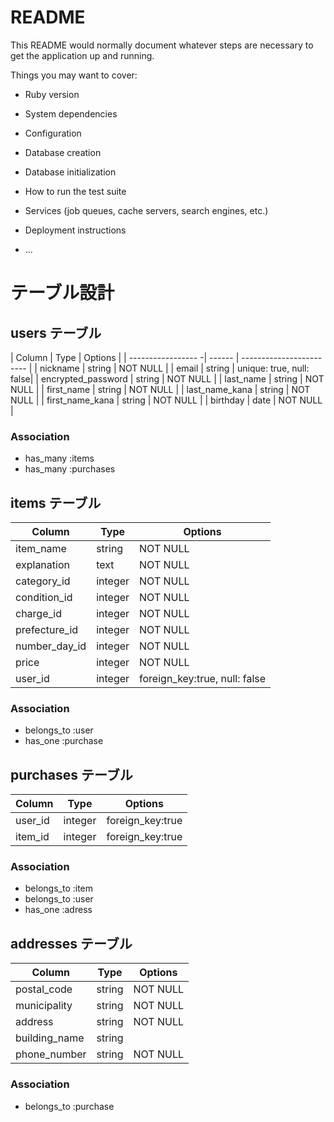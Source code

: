 # README

This README would normally document whatever steps are necessary to get the
application up and running.

Things you may want to cover:

* Ruby version

* System dependencies

* Configuration

* Database creation

* Database initialization

* How to run the test suite

* Services (job queues, cache servers, search engines, etc.)

* Deployment instructions

* ...

# テーブル設計

## users テーブル

| Column             | Type   | Options                  |
| ----------------- -| ------ | ------------------------ |
| nickname           | string | NOT NULL                 |
| email              | string | unique: true, null: false|
| encrypted_password | string | NOT NULL                 |
| last_name          | string | NOT NULL                 |
| first_name         | string | NOT NULL                 |
| last_name_kana     | string | NOT NULL                 |
| first_name_kana    | string | NOT NULL                 |
| birthday           | date   | NOT NULL                 |

### Association

- has_many :items
- has_many :purchases

## items テーブル

| Column        | Type       | Options                       |
| ------------- | ---------- | ----------------------------  |
| item_name     | string     | NOT NULL                      |
| explanation   | text       | NOT NULL                      |
| category_id   | integer    | NOT NULL                      |
| condition_id  | integer    | NOT NULL                      |
| charge_id     | integer    | NOT NULL                      |
| prefecture_id | integer    | NOT NULL                      |
| number_day_id | integer    | NOT NULL                      |
| price         | integer    | NOT NULL                      |
| user_id       | integer    | foreign_key:true, null: false |
### Association

- belongs_to :user
- has_one :purchase

## purchases テーブル

| Column             | Type       | Options         |
| ------------------ | ---------- | --------------- |
| user_id            | integer    | foreign_key:true|
| item_id            | integer    | foreign_key:true|


### Association

- belongs_to :item
- belongs_to :user
- has_one :adress



## addresses テーブル

| Column             | Type       | Options         |
| ------------------ | ---------- | --------------- |
| postal_code        | string     | NOT NULL        |
| municipality       | string     | NOT NULL        |
| address            | string     | NOT NULL        |
| building_name      | string     |                 |
| phone_number       | string     | NOT NULL        |



### Association

- belongs_to :purchase